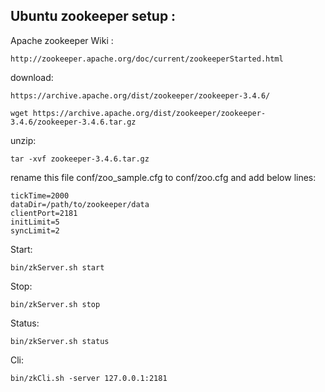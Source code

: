 Ubuntu zookeeper setup :
---------------------------------------------------------------------------------
Apache zookeeper Wiki :

    http://zookeeper.apache.org/doc/current/zookeeperStarted.html

download:

    https://archive.apache.org/dist/zookeeper/zookeeper-3.4.6/
    
    wget https://archive.apache.org/dist/zookeeper/zookeeper-3.4.6/zookeeper-3.4.6.tar.gz
    

unzip:

    tar -xvf zookeeper-3.4.6.tar.gz

rename this file conf/zoo_sample.cfg to conf/zoo.cfg and add below lines:

    tickTime=2000
    dataDir=/path/to/zookeeper/data
    clientPort=2181
    initLimit=5
    syncLimit=2

Start:

    bin/zkServer.sh start

Stop:

    bin/zkServer.sh stop

Status:

    bin/zkServer.sh status

Cli:

    bin/zkCli.sh -server 127.0.0.1:2181


